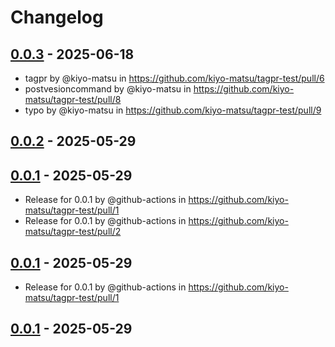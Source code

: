 # Changelog

## [0.0.3](https://github.com/kiyo-matsu/tagpr-test/compare/0.0.2...0.0.3) - 2025-06-18
- tagpr by @kiyo-matsu in https://github.com/kiyo-matsu/tagpr-test/pull/6
- postvesioncommand by @kiyo-matsu in https://github.com/kiyo-matsu/tagpr-test/pull/8
- typo by @kiyo-matsu in https://github.com/kiyo-matsu/tagpr-test/pull/9

## [0.0.2](https://github.com/kiyo-matsu/tagpr-test/compare/0.0.1...0.0.2) - 2025-05-29

## [0.0.1](https://github.com/kiyo-matsu/tagpr-test/commits/0.0.1) - 2025-05-29
- Release for 0.0.1 by @github-actions in https://github.com/kiyo-matsu/tagpr-test/pull/1
- Release for 0.0.1 by @github-actions in https://github.com/kiyo-matsu/tagpr-test/pull/2

## [0.0.1](https://github.com/kiyo-matsu/tagpr-test/commits/0.0.1) - 2025-05-29
- Release for 0.0.1 by @github-actions in https://github.com/kiyo-matsu/tagpr-test/pull/1

## [0.0.1](https://github.com/kiyo-matsu/tagpr-test/commits/0.0.1) - 2025-05-29
